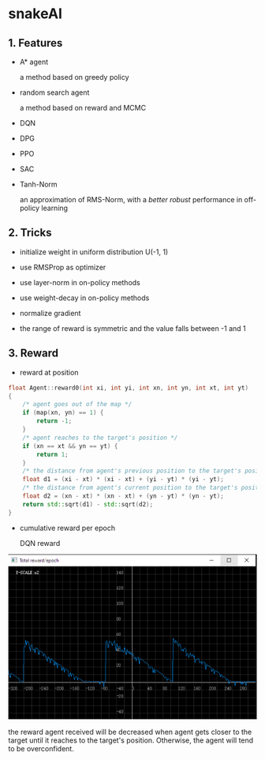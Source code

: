 # snakeAI

## 1. Features

- A* agent

  a method based on greedy policy

- random search agent

   a method based on reward and MCMC

- DQN

- DPG

- PPO

- SAC

- Tanh-Norm

  an approximation of RMS-Norm, with a *better* *robust* performance in off-policy learning

  

## 2. Tricks 

- initialize weight in uniform distribution U(-1, 1)

- use RMSProp as optimizer

- use layer-norm in on-policy methods

- use weight-decay in on-policy methods

- normalize gradient

- the range of reward is symmetric and  the value falls between -1 and 1 

  

## 3. Reward

- reward at position

```c++
float Agent::reward0(int xi, int yi, int xn, int yn, int xt, int yt)
{
    /* agent goes out of the map */
    if (map(xn, yn) == 1) {
        return -1;
    }
    /* agent reaches to the target's position */
    if (xn == xt && yn == yt) {
        return 1;
    }
    /* the distance from agent's previous position to the target's position */
    float d1 = (xi - xt) * (xi - xt) + (yi - yt) * (yi - yt);
    /* the distance from agent's current position to the target's position */
    float d2 = (xn - xt) * (xn - xt) + (yn - yt) * (yn - yt);
    return std::sqrt(d1) - std::sqrt(d2);
}
```

-  cumulative reward per epoch

    DQN reward

  ![dqn-reward](https://github.com/WorldEditor50/snakeAI/raw/master/reward.png) 
  
  the reward agent received will be decreased when agent gets closer to the target until it reaches to the target's position. Otherwise, the agent will tend to be overconfident.
